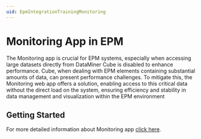 ```yaml
---
uid: EpmIntegrationTrainingMonitoring
---
```


# Monitoring App in EPM

The Monitoring app is crucial for EPM systems, especially when accessing large datasets directly from DataMiner Cube is disabled to enhance performance. Cube, when dealing with EPM elements containing substantial amounts of data, can present performance challenges. To mitigate this, the Monitoring web app offers a solution, enabling access to this critical data without the direct load on the system, ensuring efficiency and stability in data management and visualization within the EPM environment

## Getting Started

For more detailed information about Monitoring app [click here](https://docs.dataminer.services/user-guide/Getting_started/The_DataMiner_User_Interface/Monitoring_app/The_Monitoring_app_user_interface.html).